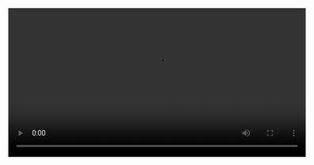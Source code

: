 <video src="https://drive.google.com/file/d/1wKTmtCJ_vHdr3JN-MwBy1chD7lsXKjC5/view?usp=drive_link" width="600"/>
